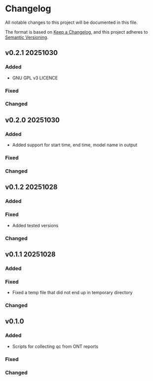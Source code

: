 # Changelog

All notable changes to this project will be documented in this file.

The format is based on [Keep a Changelog](https://keepachangelog.com/en/1.1.0/),
and this project adheres to [Semantic Versioning](https://semver.org/spec/v2.0.0.html).
## v0.2.1 20251030

### Added
- GNU GPL v3 LICENCE 
### Fixed
### Changed

## v0.2.0 20251030

### Added
- Added support for start time, end time, model name in output 
### Fixed
### Changed

## v0.1.2 20251028

### Added
### Fixed
- Added tested versions
### Changed

## v0.1.1 20251028

### Added
### Fixed
- Fixed a temp file that did not end up in temporary directory
### Changed

## v0.1.0

### Added
- Scripts for collecting qc from ONT reports
### Fixed

### Changed
